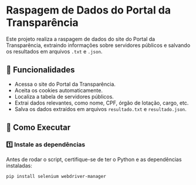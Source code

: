# Raspagem de Dados do Portal da Transparência

Este projeto realiza a raspagem de dados do site do Portal da Transparência, extraindo informações sobre servidores públicos e salvando os resultados em arquivos `.txt` e `.json`.

## 📌 Funcionalidades

- Acessa o site do Portal da Transparência.
- Aceita os cookies automaticamente.
- Localiza a tabela de servidores públicos.
- Extrai dados relevantes, como nome, CPF, órgão de lotação, cargo, etc.
- Salva os dados extraídos em arquivos `resultado.txt` e `resultado.json`.

## 🚀 Como Executar

### 1️⃣ Instale as dependências
Antes de rodar o script, certifique-se de ter o Python e as dependências instaladas:

```sh
pip install selenium webdriver-manager
